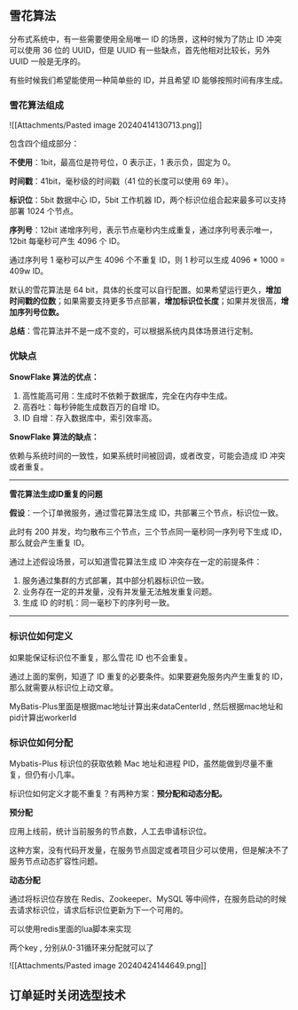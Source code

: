 ## 雪花算法

分布式系统中，有一些需要使用全局唯一 ID 的场景，这种时候为了防止 ID 冲突可以使用 36 位的 UUID，但是 UUID 有一些缺点，首先他相对比较长，另外 UUID 一般是无序的。

有些时候我们希望能使用一种简单些的 ID，并且希望 ID 能够按照时间有序生成。

### 雪花算法组成

![[Attachments/Pasted image 20240414130713.png]]

包含四个组成部分：

**不使用**：1bit，最高位是符号位，0 表示正，1 表示负，固定为 0。

**时间戳**：41bit，毫秒级的时间戳（41 位的长度可以使用 69 年）。

**标识位**：5bit 数据中心 ID，5bit 工作机器 ID，两个标识位组合起来最多可以支持部署 1024 个节点。

**序列号**：12bit 递增序列号，表示节点毫秒内生成重复，通过序列号表示唯一，12bit 每毫秒可产生 4096 个 ID。

通过序列号 1 毫秒可以产生 4096 个不重复 ID，则 1 秒可以生成 4096 * 1000 = 409w ID。

默认的雪花算法是 64 bit，具体的长度可以自行配置。如果希望运行更久，**增加时间戳的位数**；如果需要支持更多节点部署，**增加标识位长度**；如果并发很高，**增加序列号位数。**

**总结**：雪花算法并不是一成不变的，可以根据系统内具体场景进行定制。

### 优缺点

**SnowFlake 算法的优点：**

1. 高性能高可用：生成时不依赖于数据库，完全在内存中生成。
2. 高吞吐：每秒钟能生成数百万的自增 ID。
3. ID 自增：存入数据库中，索引效率高。

**SnowFlake 算法的缺点：**

依赖与系统时间的一致性，如果系统时间被回调，或者改变，可能会造成 ID 冲突或者重复。

---

**雪花算法生成ID重复的问题**

**假设**：一个订单微服务，通过雪花算法生成 ID，共部署三个节点，标识位一致。

此时有 200 并发，均匀散布三个节点，三个节点同一毫秒同一序列号下生成 ID，那么就会产生重复 ID。

通过上述假设场景，可以知道雪花算法生成 ID 冲突存在一定的前提条件：

1. 服务通过集群的方式部署，其中部分机器标识位一致。
2. 业务存在一定的并发量，没有并发量无法触发重复问题。
3. 生成 ID 的时机：同一毫秒下的序列号一致。

---

### 标识位如何定义

如果能保证标识位不重复，那么雪花 ID 也不会重复。

通过上面的案例，知道了 ID 重复的必要条件。如果要避免服务内产生重复的 ID，那么就需要从标识位上动文章。

MyBatis-Plus里面是根据mac地址计算出来dataCenterId , 然后根据mac地址和pid计算出workerId


### 标识位如何分配

Mybatis-Plus 标识位的获取依赖 Mac 地址和进程 PID，虽然能做到尽量不重复，但仍有小几率。

标识位如何定义才能不重复？有两种方案：**预分配和动态分配。**

**预分配**

应用上线前，统计当前服务的节点数，人工去申请标识位。

这种方案，没有代码开发量，在服务节点固定或者项目少可以使用，但是解决不了服务节点动态扩容性问题。

**动态分配**

通过将标识位存放在 Redis、Zookeeper、MySQL 等中间件，在服务启动的时候去请求标识位，请求后标识位更新为下一个可用的。

可以使用redis里面的lua脚本来实现

两个key , 分别从0-31循环来分配就可以了

![[Attachments/Pasted image 20240424144649.png]]

## 订单延时关闭选型技术

